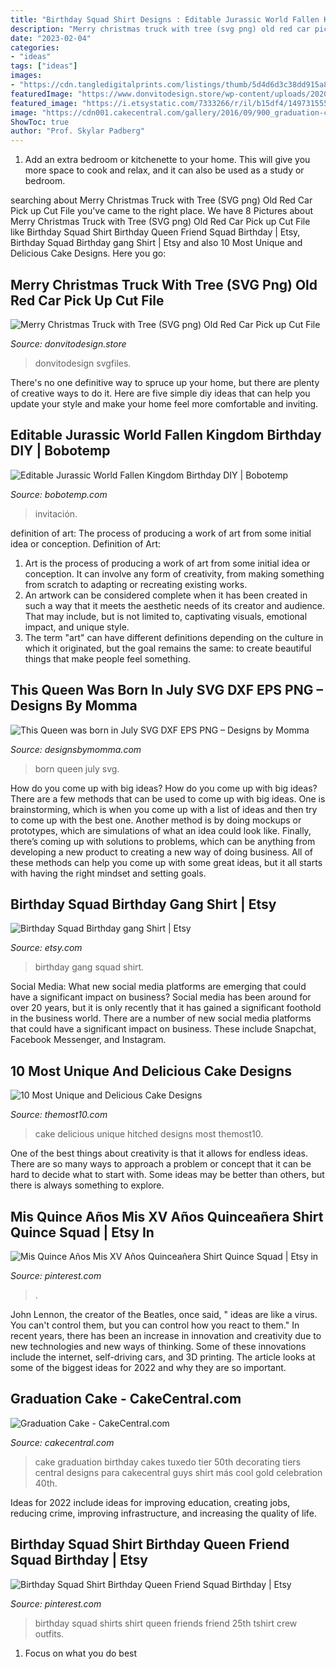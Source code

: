 ```yaml
---
title: "Birthday Squad Shirt Designs : Editable Jurassic World Fallen Kingdom Birthday Diy"
description: "Merry christmas truck with tree (svg png) old red car pick up cut file"
date: "2023-02-04"
categories:
- "ideas"
tags: ["ideas"]
images:
- "https://cdn.tangledigitalprints.com/listings/thumb/5d4d6d3c38dd915a8b4e8145/lmqg5JtvIk/8CsBYMNPA0___3gBFP_v1_compressed.jpg"
featuredImage: "https://www.donvitodesign.store/wp-content/uploads/2020/03/Merry-Christmas-Truck-with-Tree-610x452.jpg"
featured_image: "https://i.etsystatic.com/7333266/r/il/b15df4/1497315553/il_fullxfull.1497315553_fwtg.jpg"
image: "https://cdn001.cakecentral.com/gallery/2016/09/900_graduation-cake-898216zzdmZ.JPG"
ShowToc: true
author: "Prof. Skylar Padberg"
---
```



1. Add an extra bedroom or kitchenette to your home. This will give you more space to cook and relax, and it can also be used as a study or bedroom. 

	

		
searching about Merry Christmas Truck with Tree (SVG png) Old Red Car Pick up Cut File you've came to the right place. We have 8 Pictures about Merry Christmas Truck with Tree (SVG png) Old Red Car Pick up Cut File like Birthday Squad Shirt Birthday Queen Friend Squad Birthday | Etsy, Birthday Squad Birthday gang Shirt | Etsy and also 10 Most Unique and Delicious Cake Designs. Here you go:
		
    
## Merry Christmas Truck With Tree (SVG Png) Old Red Car Pick Up Cut File

<img loading=lazy src="https://www.donvitodesign.store/wp-content/uploads/2020/03/Merry-Christmas-Truck-with-Tree-610x452.jpg" onerror="this.onerror=null;this.src='https://tse4.mm.bing.net/th?id=OIP.tG7rT85fbTNS5dIjz3KRZQHaFf&amp;pid=15.1';" alt="Merry Christmas Truck with Tree (SVG png) Old Red Car Pick up Cut File">

_Source: donvitodesign.store_

>donvitodesign svgfiles. 

	

There's no one definitive way to spruce up your home, but there are plenty of creative ways to do it. Here are five simple diy ideas that can help you update your style and make your home feel more comfortable and inviting.

    
## Editable Jurassic World Fallen Kingdom Birthday DIY | Bobotemp

<img loading=lazy src="https://cdn.tangledigitalprints.com/listings/thumb/5d4d6d3c38dd915a8b4e8145/lmqg5JtvIk/8CsBYMNPA0___3gBFP_v1_compressed.jpg" onerror="this.onerror=null;this.src='https://tse1.mm.bing.net/th?id=OIP.AhAHzrQmRDFK38I0J_HD4gHaHa&amp;pid=15.1';" alt="Editable Jurassic World Fallen Kingdom Birthday DIY | Bobotemp">

_Source: bobotemp.com_

>invitación. 

	

definition of art: The process of producing a work of art from some initial idea or conception.
Definition of Art:
1. Art is the process of producing a work of art from some initial idea or conception. It can involve any form of creativity, from making something from scratch to adapting or recreating existing works.
2. An artwork can be considered complete when it has been created in such a way that it meets the aesthetic needs of its creator and audience. That may include, but is not limited to, captivating visuals, emotional impact, and unique style.
3. The term "art" can have different definitions depending on the culture in which it originated, but the goal remains the same: to create beautiful things that make people feel something.

    
## This Queen Was Born In July SVG DXF EPS PNG – Designs By Momma

<img loading=lazy src="http://cdn.shopify.com/s/files/1/0135/3744/3940/products/Designs_by_Momma_NEW_2019_SVG_this_queen_born_july_1200x1200.jpg?v=1576543790" onerror="this.onerror=null;this.src='https://tse1.mm.bing.net/th?id=OIP.Omf7b-0uc_OmbiMJPYB9ngHaE8&amp;pid=15.1';" alt="This Queen was born in July SVG DXF EPS PNG – Designs by Momma">

_Source: designsbymomma.com_

>born queen july svg. 

	

How do you come up with big ideas?
How do you come up with big ideas? There are a few methods that can be used to come up with big ideas. One is brainstorming, which is when you come up with a list of ideas and then try to come up with the best one. Another method is by doing mockups or prototypes, which are simulations of what an idea could look like. Finally, there’s coming up with solutions to problems, which can be anything from developing a new product to creating a new way of doing business. All of these methods can help you come up with some great ideas, but it all starts with having the right mindset and setting goals.

    
## Birthday Squad Birthday Gang Shirt | Etsy

<img loading=lazy src="https://i.etsystatic.com/7333266/r/il/b15df4/1497315553/il_fullxfull.1497315553_fwtg.jpg" onerror="this.onerror=null;this.src='https://tse1.mm.bing.net/th?id=OIP.sgzzRb0Uu9PuH0oO_CZoEwHaEK&amp;pid=15.1';" alt="Birthday Squad Birthday gang Shirt | Etsy">

_Source: etsy.com_

>birthday gang squad shirt. 

	

Social Media: What new social media platforms are emerging that could have a significant impact on business?
Social media has been around for over 20 years, but it is only recently that it has gained a significant foothold in the business world. There are a number of new social media platforms that could have a significant impact on business. These include Snapchat, Facebook Messenger, and Instagram.

    
## 10 Most Unique And Delicious Cake Designs

<img loading=lazy src="https://www.themost10.com/wp-content/uploads/2013/01/Hitched.jpg" onerror="this.onerror=null;this.src='https://tse3.mm.bing.net/th?id=OIP.RLHALwhXcmmgTXx6H52XPAHaJ4&amp;pid=15.1';" alt="10 Most Unique and Delicious Cake Designs">

_Source: themost10.com_

>cake delicious unique hitched designs most themost10. 

	

One of the best things about creativity is that it allows for endless ideas. There are so many ways to approach a problem or concept that it can be hard to decide what to start with. Some ideas may be better than others, but there is always something to explore.

    
## Mis Quince Años Mis XV Años Quinceañera Shirt Quince Squad | Etsy In

<img loading=lazy src="https://i.pinimg.com/736x/4b/1e/b8/4b1eb8e19e61018ba35c9bb67e316cfb.jpg" onerror="this.onerror=null;this.src='https://tse3.mm.bing.net/th?id=OIP.SneWpPBmzHCKRA2UJzpaEwHaFT&amp;pid=15.1';" alt="Mis Quince Años Mis XV Años Quinceañera Shirt Quince Squad | Etsy in">

_Source: pinterest.com_

>. 

	

John Lennon, the creator of the Beatles, once said, " ideas are like a virus. You can't control them, but you can control how you react to them." In recent years, there has been an increase in innovation and creativity due to new technologies and new ways of thinking. Some of these innovations include the internet, self-driving cars, and 3D printing. The article looks at some of the biggest ideas for 2022 and why they are so important.

    
## Graduation Cake - CakeCentral.com

<img loading=lazy src="https://cdn001.cakecentral.com/gallery/2016/09/900_graduation-cake-898216zzdmZ.JPG" onerror="this.onerror=null;this.src='https://tse4.mm.bing.net/th?id=OIP.LtgydhQYZQvoW8YmjMppmADYEg&amp;pid=15.1';" alt="Graduation Cake - CakeCentral.com">

_Source: cakecentral.com_

>cake graduation birthday cakes tuxedo tier 50th decorating tiers central designs para cakecentral guys shirt más cool gold celebration 40th. 

	

Ideas for 2022 include ideas for improving education, creating jobs, reducing crime, improving infrastructure, and increasing the quality of life.

    
## Birthday Squad Shirt Birthday Queen Friend Squad Birthday | Etsy

<img loading=lazy src="https://i.pinimg.com/736x/df/a6/5d/dfa65d4934289fd059feae0c11595e0d.jpg" onerror="this.onerror=null;this.src='https://tse2.mm.bing.net/th?id=OIP.RB10CXnwVsJsctw59eDAAAHaF4&amp;pid=15.1';" alt="Birthday Squad Shirt Birthday Queen Friend Squad Birthday | Etsy">

_Source: pinterest.com_

>birthday squad shirts shirt queen friends friend 25th tshirt crew outfits. 

	

1. Focus on what you do best

